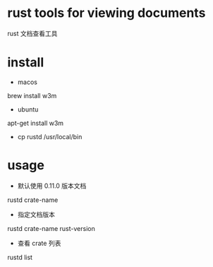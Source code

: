 
# rust tools for viewing documents #
rust 文档查看工具


# install #

*  macos

brew install w3m

*  ubuntu

apt-get install w3m

*  cp rustd /usr/local/bin

# usage #

*  默认使用 0.11.0 版本文档

rustd crate-name

*  指定文档版本

rustd crate-name rust-version

*  查看 crate 列表

rustd list





